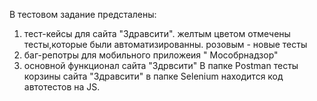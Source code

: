 В тестовом задание предсталены:
1. тест-кейсы для сайта "Здравсити". желтым цветом отмечены тесты,которые были автоматизированны. розовым - новые тесты
2. баг-репотры для мобильного приложеия " Мособрнадзор"
3. основной функционал сайта "Здрвсити"
В папке Postman тесты корзины сайта "Здравсити"
в папке Selenium находится код автотестов на JS. 
